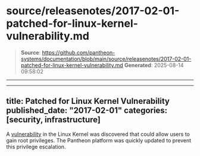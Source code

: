 # source/releasenotes/2017-02-01-patched-for-linux-kernel-vulnerability.md

> **Source**: https://github.com/pantheon-systems/documentation/blob/main/source/releasenotes/2017-02-01-patched-for-linux-kernel-vulnerability.md
> **Generated**: 2025-08-14 09:58:02

---

---
title: Patched for Linux Kernel Vulnerability
published_date: "2017-02-01"
categories: [security, infrastructure]
---
A [vulnerability](https://cve.mitre.org/cgi-bin/cvename.cgi?name=CVE-2017-6074) in the Linux Kernel was discovered that could allow users to gain root privileges. The Pantheon platform was quickly updated to prevent this privilege escalation.
